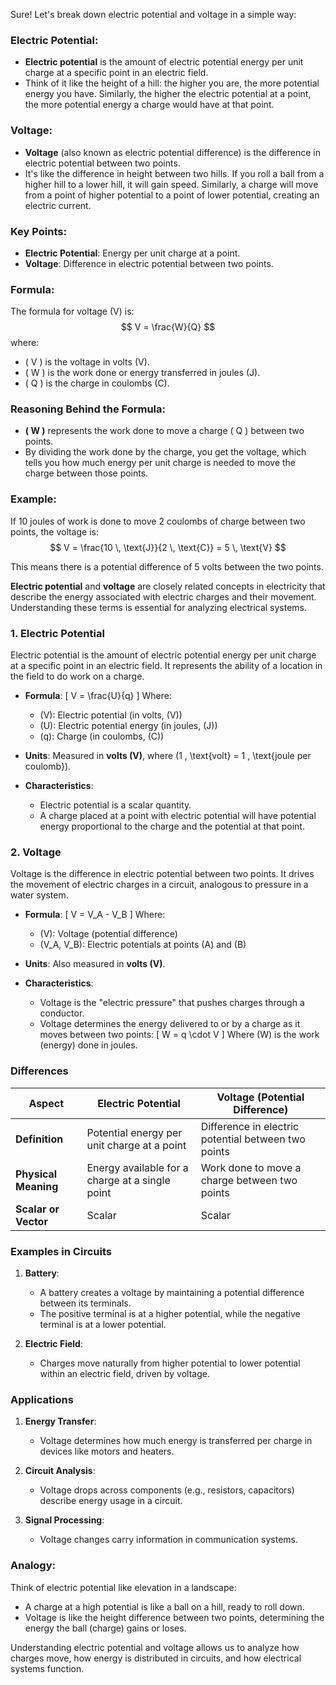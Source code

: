 Sure! Let's break down electric potential and voltage in a simple way:

### Electric Potential:
- **Electric potential** is the amount of electric potential energy per unit charge at a specific point in an electric field.
- Think of it like the height of a hill: the higher you are, the more potential energy you have. Similarly, the higher the electric potential at a point, the more potential energy a charge would have at that point.

### Voltage:
- **Voltage** (also known as electric potential difference) is the difference in electric potential between two points.
- It's like the difference in height between two hills. If you roll a ball from a higher hill to a lower hill, it will gain speed. Similarly, a charge will move from a point of higher potential to a point of lower potential, creating an electric current.

### Key Points:
- **Electric Potential**: Energy per unit charge at a point.
- **Voltage**: Difference in electric potential between two points.

### Formula:
The formula for voltage (V) is:
$$
V = \frac{W}{Q}
$$
where:
- \( V \) is the voltage in volts (V).
- \( W \) is the work done or energy transferred in joules (J).
- \( Q \) is the charge in coulombs (C).

### Reasoning Behind the Formula:
- **\( W \)** represents the work done to move a charge \( Q \) between two points.
- By dividing the work done by the charge, you get the voltage, which tells you how much energy per unit charge is needed to move the charge between those points.

### Example:
If 10 joules of work is done to move 2 coulombs of charge between two points, the voltage is:
$$
V = \frac{10 \, \text{J}}{2 \, \text{C}} = 5 \, \text{V}
$$

This means there is a potential difference of 5 volts between the two points.

**Electric potential** and **voltage** are closely related concepts in electricity that describe the energy associated with electric charges and their movement. Understanding these terms is essential for analyzing electrical systems.

### **1. Electric Potential**

  Electric potential is the amount of electric potential energy per unit charge at a specific point in an electric field. It represents the ability of a location in the field to do work on a charge.

- **Formula**:
  \[
  V = \frac{U}{q}
  \]
  Where:
  - \(V\): Electric potential (in volts, \(V\))
  - \(U\): Electric potential energy (in joules, \(J\))
  - \(q\): Charge (in coulombs, \(C\))

- **Units**:
  Measured in **volts (V)**, where \(1 \, \text{volt} = 1 \, \text{joule per coulomb}\).

- **Characteristics**:
  - Electric potential is a scalar quantity.
  - A charge placed at a point with electric potential will have potential energy proportional to the charge and the potential at that point.

### **2. Voltage**

  Voltage is the difference in electric potential between two points. It drives the movement of electric charges in a circuit, analogous to pressure in a water system.

- **Formula**:
  \[
  V = V_A - V_B
  \]
  Where:
  - \(V\): Voltage (potential difference)
  - \(V_A, V_B\): Electric potentials at points \(A\) and \(B\)

- **Units**:
  Also measured in **volts (V)**.

- **Characteristics**:
  - Voltage is the "electric pressure" that pushes charges through a conductor.
  - Voltage determines the energy delivered to or by a charge as it moves between two points:
    \[
    W = q \cdot V
    \]
    Where \(W\) is the work (energy) done in joules.

### **Differences**

| **Aspect**         | **Electric Potential**                    | **Voltage (Potential Difference)**       |
|---------------------|------------------------------------------|------------------------------------------|
| **Definition**      | Potential energy per unit charge at a point | Difference in electric potential between two points |
| **Physical Meaning**| Energy available for a charge at a single point | Work done to move a charge between two points |
| **Scalar or Vector**| Scalar                                   | Scalar                                   |

### **Examples in Circuits**

1. **Battery**:
   - A battery creates a voltage by maintaining a potential difference between its terminals.
   - The positive terminal is at a higher potential, while the negative terminal is at a lower potential.

2. **Electric Field**:
   - Charges move naturally from higher potential to lower potential within an electric field, driven by voltage.

### **Applications**

1. **Energy Transfer**:
   - Voltage determines how much energy is transferred per charge in devices like motors and heaters.

2. **Circuit Analysis**:
   - Voltage drops across components (e.g., resistors, capacitors) describe energy usage in a circuit.

3. **Signal Processing**:
   - Voltage changes carry information in communication systems.

### **Analogy**:
Think of electric potential like elevation in a landscape:
- A charge at a high potential is like a ball on a hill, ready to roll down.
- Voltage is like the height difference between two points, determining the energy the ball (charge) gains or loses.

Understanding electric potential and voltage allows us to analyze how charges move, how energy is distributed in circuits, and how electrical systems function.
